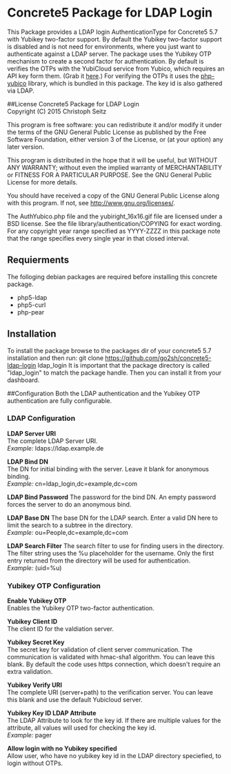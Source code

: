 # Concrete5 Package for LDAP Login
This Package provides a LDAP login AuthenticationType for Concrete5 5.7 with Yubikey two-factor support. By default the Yubikey two-factor support is disabled and is not need for environments, where you just want to authenticate against a LDAP server. The package uses the Yubikey OTP mechanism to create a second factor for authentication. By default is verifies the OTPs with the YubiCloud service from Yubico, which requires an API key form them. (Grab it [here](https://upgrade.yubico.com/getapikey/).) For verifying the OTPs it uses the [php-yubico](https://developers.yubico.com/php-yubico/) library, which is bundled in this package. The key id is also gathered via LDAP.

##License
Concrete5 Package for LDAP Login  
Copyright (C) 2015  Christoph Seitz

This program is free software: you can redistribute it and/or modify
it under the terms of the GNU General Public License as published by
the Free Software Foundation, either version 3 of the License, or
(at your option) any later version.

This program is distributed in the hope that it will be useful,
but WITHOUT ANY WARRANTY; without even the implied warranty of
MERCHANTABILITY or FITNESS FOR A PARTICULAR PURPOSE.  See the
GNU General Public License for more details.

You should have received a copy of the GNU General Public License
along with this program.  If not, see <http://www.gnu.org/licenses/>.

The AuthYubico.php file and the yubiright_16x16.gif file are licensed under a BSD license. See the file library/authentication/COPYING for exact wording. For any copyright year range specified as YYYY-ZZZZ in this package note that the range specifies every single year in that closed interval.

## Requierments
The folloging debian packages are required before installing this concrete package.
 * php5-ldap
 * php5-curl
 * php-pear

## Installation
To install the package browse to the packages dir of your concrete5 5.7 installation and then run:
    git clone https://github.com/go2sh/concrete5-ldap-login ldap_login
It is important that the package directory is called "ldap_login" to match the package handle. Then you can install it from your dashboard.

##Configuration
Both the LDAP authentication and the Yubikey OTP authentication are fully configurable.
### LDAP Configuration
**LDAP Server URI**  
The complete LDAP Server URI.  
*Example:* ldaps://ldap.example.de

**LDAP Bind DN**  
The DN for initial binding with the server. Leave it blank for anonymous binding.  
*Example:* cn=ldap_login,dc=example,dc=com

**LDAP Bind Password**
The password for the bind DN. An empty password forces the server to do an anonymous bind.

**LDAP Base DN**
The base DN for the LDAP search. Enter a valid DN here to limit the search to a subtree in the directory.  
*Example:* ou=People,dc=example,dc=com

**LDAP Search Filter**
The search filter to use for finding users in the directory. The filter string uses the %u placeholder for the username. Only the first entry returned from the directory will be used for authentication.  
*Example:* (uid=%u)

### Yubikey OTP Configuration
**Enable Yubikey OTP**  
Enables the Yubikey OTP two-factor authentication.

**Yubikey Client ID**  
The client ID for the valdiation server.

**Yubikey Secret Key**  
The secret key for validation of client server communication. The communication is validated with hmac-sha1 algorithm. You can leave this blank. By default the code uses https connection, which doesn't require an extra validation.

**Yubikey Verify URI**  
The complete URI (server+path) to the verification server. You can leave this blank and use the default Yubicloud server.

**Yubikey Key ID LDAP Attribute**  
The LDAP Attribute to look for the key id. If there are multiple values for the attribute, all values will used for checking the key id.  
*Example:* pager

**Allow login with no Yubikey specified**  
Allow user, who have no yubikey key id in the LDAP directory speciefied, to login without OTPs.
